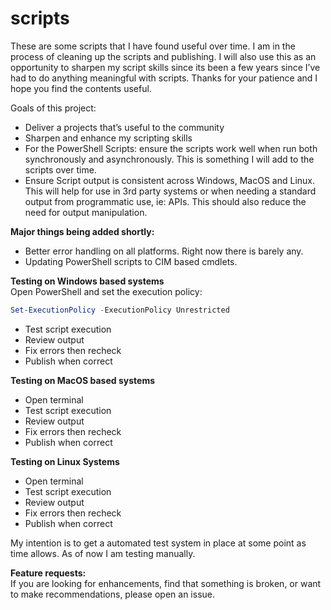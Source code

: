 # scripts
These are some scripts that I have found useful over time.  I am in the process of cleaning up the scripts and publishing.  I will also use this as an opportunity to sharpen my script skills since its been a few years since I’ve had to do anything meaningful with scripts.  Thanks for your patience and I hope you find the contents useful.


Goals of this project:
- Deliver a projects that’s useful to the community
- Sharpen and enhance my scripting skills
- For the PowerShell Scripts: ensure the scripts work well when run both synchronously and asynchronously.  This is something I will add to the scripts over time.
- Ensure Script output is consistent across Windows, MacOS and Linux.  This will help for use in 3rd party systems or when needing a standard output from programmatic use, ie: APIs. This should also reduce the need for output manipulation.

**Major things being added shortly:**
- Better error handling on all platforms.  Right now there is barely any.
- Updating PowerShell scripts to CIM based cmdlets.

**Testing on Windows based systems**  
Open PowerShell and set the execution policy:  
```powershell
Set-ExecutionPolicy -ExecutionPolicy Unrestricted  
```
- Test script execution  
- Review output  
- Fix errors then recheck  
- Publish when correct  

**Testing on MacOS based systems**  
- Open terminal  
- Test script execution  
- Review output  
- Fix errors then recheck  
- Publish when correct  

**Testing on Linux Systems**  
- Open terminal  
- Test script execution  
- Review output  
- Fix errors then recheck  
- Publish when correct  

My intention is to get a automated test system in place at some point as time allows.  As of now I am testing manually.

**Feature requests:**  
If you are looking for enhancements, find that something is broken, or want to make recommendations, please open an issue.

